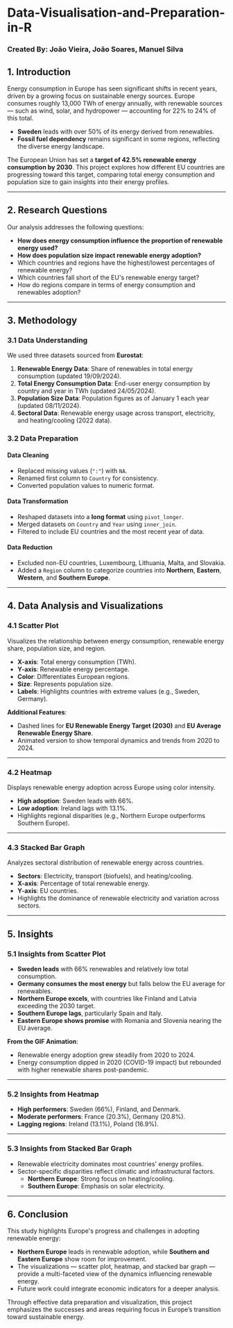 # Data-Visualisation-and-Preparation-in-R
### Created By: João Vieira, João Soares, Manuel Silva

## 1. Introduction  
Energy consumption in Europe has seen significant shifts in recent years, driven by a growing focus on sustainable energy sources. Europe consumes roughly 13,000 TWh of energy annually, with renewable sources — such as wind, solar, and hydropower — accounting for 22% to 24% of this total.  
- **Sweden** leads with over 50% of its energy derived from renewables.  
- **Fossil fuel dependency** remains significant in some regions, reflecting the diverse energy landscape.  

The European Union has set a **target of 42.5% renewable energy consumption by 2030**. This project explores how different EU countries are progressing toward this target, comparing total energy consumption and population size to gain insights into their energy profiles.

---

## 2. Research Questions  
Our analysis addresses the following questions:  
- **How does energy consumption influence the proportion of renewable energy used?**  
- **How does population size impact renewable energy adoption?**  
- Which countries and regions have the highest/lowest percentages of renewable energy?  
- Which countries fall short of the EU's renewable energy target?  
- How do regions compare in terms of energy consumption and renewables adoption?

---

## 3. Methodology  

### 3.1 Data Understanding  
We used three datasets sourced from **Eurostat**:  
1. **Renewable Energy Data**: Share of renewables in total energy consumption (updated 19/09/2024).  
2. **Total Energy Consumption Data**: End-user energy consumption by country and year in TWh (updated 24/05/2024).  
3. **Population Size Data**: Population figures as of January 1 each year (updated 08/11/2024).  
4. **Sectoral Data**: Renewable energy usage across transport, electricity, and heating/cooling (2022 data).  

### 3.2 Data Preparation  
#### Data Cleaning  
- Replaced missing values (`":"`) with `NA`.  
- Renamed first column to `Country` for consistency.  
- Converted population values to numeric format.  

#### Data Transformation  
- Reshaped datasets into a **long format** using `pivot_longer`.  
- Merged datasets on `Country` and `Year` using `inner_join`.  
- Filtered to include EU countries and the most recent year of data.  

#### Data Reduction  
- Excluded non-EU countries, Luxembourg, Lithuania, Malta, and Slovakia.  
- Added a `Region` column to categorize countries into **Northern**, **Eastern**, **Western**, and **Southern Europe**.

---

## 4. Data Analysis and Visualizations  

### 4.1 Scatter Plot  
Visualizes the relationship between energy consumption, renewable energy share, population size, and region.  
- **X-axis**: Total energy consumption (TWh).  
- **Y-axis**: Renewable energy percentage.  
- **Color**: Differentiates European regions.  
- **Size**: Represents population size.  
- **Labels**: Highlights countries with extreme values (e.g., Sweden, Germany).  

**Additional Features**:  
- Dashed lines for **EU Renewable Energy Target (2030)** and **EU Average Renewable Energy Share**.  
- Animated version to show temporal dynamics and trends from 2020 to 2024.

---

### 4.2 Heatmap  
Displays renewable energy adoption across Europe using color intensity.  
- **High adoption**: Sweden leads with 66%.  
- **Low adoption**: Ireland lags with 13.1%.  
- Highlights regional disparities (e.g., Northern Europe outperforms Southern Europe).  

---

### 4.3 Stacked Bar Graph  
Analyzes sectoral distribution of renewable energy across countries.  
- **Sectors**: Electricity, transport (biofuels), and heating/cooling.  
- **X-axis**: Percentage of total renewable energy.  
- **Y-axis**: EU countries.  
- Highlights the dominance of renewable electricity and variation across sectors.

---

## 5. Insights  

### 5.1 Insights from Scatter Plot  
- **Sweden leads** with 66% renewables and relatively low total consumption.  
- **Germany consumes the most energy** but falls below the EU average for renewables.  
- **Northern Europe excels**, with countries like Finland and Latvia exceeding the 2030 target.  
- **Southern Europe lags**, particularly Spain and Italy.  
- **Eastern Europe shows promise** with Romania and Slovenia nearing the EU average.

**From the GIF Animation**:  
- Renewable energy adoption grew steadily from 2020 to 2024.  
- Energy consumption dipped in 2020 (COVID-19 impact) but rebounded with higher renewable shares post-pandemic.

---

### 5.2 Insights from Heatmap  
- **High performers**: Sweden (66%), Finland, and Denmark.  
- **Moderate performers**: France (20.3%), Germany (20.8%).  
- **Lagging regions**: Ireland (13.1%), Poland (16.9%).  

---

### 5.3 Insights from Stacked Bar Graph  
- Renewable electricity dominates most countries' energy profiles.  
- Sector-specific disparities reflect climatic and infrastructural factors.  
  - **Northern Europe**: Strong focus on heating/cooling.  
  - **Southern Europe**: Emphasis on solar electricity.

---

## 6. Conclusion  
This study highlights Europe's progress and challenges in adopting renewable energy:  
- **Northern Europe** leads in renewable adoption, while **Southern and Eastern Europe** show room for improvement.  
- The visualizations — scatter plot, heatmap, and stacked bar graph — provide a multi-faceted view of the dynamics influencing renewable energy.  
- Future work could integrate economic indicators for a deeper analysis.

Through effective data preparation and visualization, this project emphasizes the successes and areas requiring focus in Europe’s transition toward sustainable energy.



